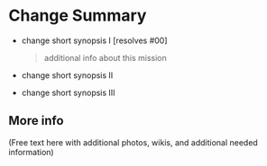 # Change Summary

 - change short synopsis I [resolves #00]
   > additional info about this mission
 
 - change short synopsis II
 - change short synopsis III
 
## More info

(Free text here with additional photos, wikis, and additional needed information)
